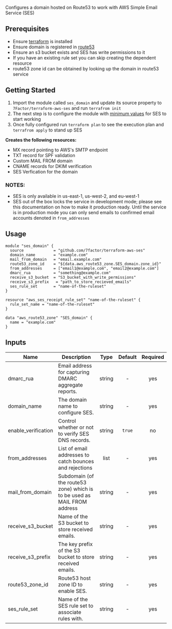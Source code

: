 Configures a domain hosted on Route53 to work with AWS Simple Email Service (SES)

## Prerequisites
* Ensure [terraform](https://www.terraform.io/intro/getting-started/install.html) is installed
* Ensure domain is registered in [route53](https://aws.amazon.com/route53/)
* Ensure an s3 bucket exists and SES has write permissions to it
* If you have an existing rule set you can skip creating the dependent resource
* route53 zone id can be obtained by looking up the domain in route53 service

## Getting Started
1. Import the module called `ses_domain` and update its source property to `7Factor/terraform-aws-ses` and run `terrafrom init`
2. The next step is to configure the module with [minimum values](#usage) for SES to start working
3. Once fully configured run `terraform plan` to see the execution plan and `terrafrom apply` to stand up SES

**Creates the following resources:**

* MX record pointing to AWS's SMTP endpoint
* TXT record for SPF validation
* Custom MAIL FROM domain
* CNAME records for DKIM verification
* SES Verfication for the domain

### NOTES: 
* SES is only available in us-east-1, us-west-2, and eu-west-1
* SES out of the box locks the service in development mode; please see this documentation on how to make it production ready. Until the service is in production mode you can only send emails to confirmed email accounts denoted in `from_addresses`

## Usage

```hcl
module "ses_domain" {
  source             = "github.com/7factor/terraform-aws-ses"
  domain_name        = "example.com"
  mail_from_domain   = "email.example.com"
  route53_zone_id    = "${data.aws_route53_zone.SES_domain.zone_id}"
  from_addresses     = ["email1@example.com", "email2@example.com"]
  dmarc_rua          = "something@example.com"
  receive_s3_bucket  = "S3_bucket_with_write_permissions"
  receive_s3_prefix   = "path_to_store_recieved_emails"
  ses_rule_set       = "name-of-the-ruleset"
}

resource "aws_ses_receipt_rule_set" "name-of-the-ruleset" {
  rule_set_name = "name-of-the-ruleset"
}

data "aws_route53_zone" "SES_domain" {
  name = "example.com"
}
```


## Inputs

| Name | Description | Type | Default | Required |
|------|-------------|:----:|:-----:|:-----:|
| dmarc_rua | Email address for capturing DMARC aggregate reports. | string | - | yes |
| domain_name | The domain name to configure SES. | string | - | yes |
| enable_verification | Control whether or not to verify SES DNS records. | string | `true` | no |
| from_addresses | List of email addresses to catch bounces and rejections | list | - | yes |
| mail_from_domain | Subdomain (of the route53 zone) which is to be used as MAIL FROM address | string | - | yes |
| receive_s3_bucket | Name of the S3 bucket to store received emails. | string | - | yes |
| receive_s3_prefix | The key prefix of the S3 bucket to store received emails. | string | - | yes |
| route53_zone_id | Route53 host zone ID to enable SES. | string | - | yes |
| ses_rule_set | Name of the SES rule set to associate rules with. | string | - | yes |
